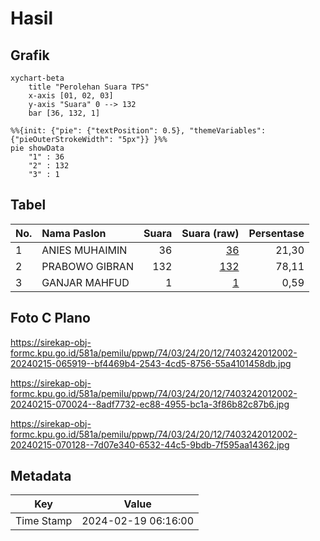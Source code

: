 # Hasil

## Grafik

```mermaid
xychart-beta
    title "Perolehan Suara TPS"
    x-axis [01, 02, 03]
    y-axis "Suara" 0 --> 132
    bar [36, 132, 1]
```

```mermaid
%%{init: {"pie": {"textPosition": 0.5}, "themeVariables": {"pieOuterStrokeWidth": "5px"}} }%%
pie showData
    "1" : 36
    "2" : 132
    "3" : 1
```

## Tabel

| No. | Nama Paslon    | Suara | Suara (raw) | Persentase |
|:--- |:-------------- | -----:| -----------:| ----------:|
| 1   | ANIES MUHAIMIN | 36    | [36][p-1]   | 21,30      |
| 2   | PRABOWO GIBRAN | 132   | [132][p-2]  | 78,11      |
| 3   | GANJAR MAHFUD  | 1     | [1][p-3]    | 0,59       |


[p-1]: https://github.com/gigit-pemilu/pemilu-2024-74-sulawesi-tenggara/blob/main/pilpres/hitung-suara/sub/74-sulawesi-tenggara/sub/03-muna/sub/24-kabawo/sub/2012-lamaeo/sub/002-tps/sub/paslon-1.txt
[p-2]: https://github.com/gigit-pemilu/pemilu-2024-74-sulawesi-tenggara/blob/main/pilpres/hitung-suara/sub/74-sulawesi-tenggara/sub/03-muna/sub/24-kabawo/sub/2012-lamaeo/sub/002-tps/sub/paslon-2.txt
[p-3]: https://github.com/gigit-pemilu/pemilu-2024-74-sulawesi-tenggara/blob/main/pilpres/hitung-suara/sub/74-sulawesi-tenggara/sub/03-muna/sub/24-kabawo/sub/2012-lamaeo/sub/002-tps/sub/paslon-3.txt

## Foto C Plano

https://sirekap-obj-formc.kpu.go.id/581a/pemilu/ppwp/74/03/24/20/12/7403242012002-20240215-065919--bf4469b4-2543-4cd5-8756-55a4101458db.jpg

https://sirekap-obj-formc.kpu.go.id/581a/pemilu/ppwp/74/03/24/20/12/7403242012002-20240215-070024--8adf7732-ec88-4955-bc1a-3f86b82c87b6.jpg

https://sirekap-obj-formc.kpu.go.id/581a/pemilu/ppwp/74/03/24/20/12/7403242012002-20240215-070128--7d07e340-6532-44c5-9bdb-7f595aa14362.jpg


## Metadata

| Key        | Value               |
| ---------- | ------------------- |
| Time Stamp | 2024-02-19 06:16:00 |




